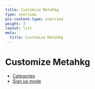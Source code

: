 ```yaml
---
title: Customize Metahkg
type: overview
pcx-content-type: overview
weight: 3
layout: list
meta:
  title: Customize Metahkg
---
```


# Customize Metahkg

- [Categories](./categories)
- [Sign up mode](./signupmode)

